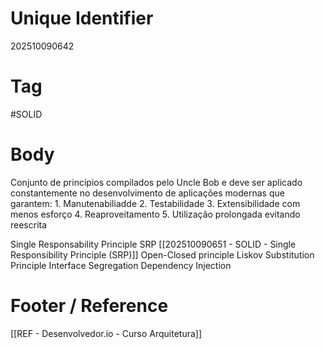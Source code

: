 # Unique Identifier
202510090642

# Tag
#SOLID

# Body
Conjunto de princípios compilados pelo Uncle Bob e deve ser aplicado constantemente no desenvolvimento de aplicações modernas que garantem:
	1. Manutenabiliadde
	2. Testabilidade
	3. Extensibilidade com menos esforço
	4. Reaproveitamento
	5. Utilização prolongada evitando reescrita

Single Responsability Principle SRP [[202510090651 - SOLID - Single Responsibility Principle (SRP)]]
Open-Closed principle
Liskov Substitution Principle
Interface Segregation
Dependency Injection

# Footer / Reference
[[REF - Desenvolvedor.io - Curso Arquitetura]]